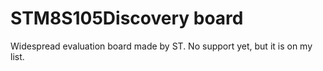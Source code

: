 # STM8S105Discovery board

Widespread evaluation board made by ST. No support yet, but it is on my
list.
